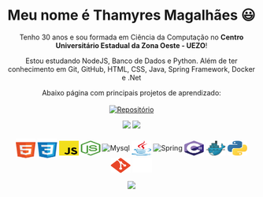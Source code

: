 <div>
  <h1 align="center"> Meu nome é Thamyres Magalhães 😃️</h1>
  <p align="center">Tenho 30 anos e sou formada em Ciência da Computação no <b>Centro Universitário Estadual da Zona Oeste - UEZO</b>!
  </a><br>
  <p align="center">Estou estudando NodeJS, Banco de Dados e Python. Além de ter conhecimento em Git, GitHub, HTML, CSS, Java, Spring Framework, Docker e .Net</h2>
  <p align="center">Abaixo página com principais projetos de aprendizado:</br></br>
  <a href="https://thamyresarm.github.io/" target="_blank"><img alt="Repositório" height="50" width="60" src="https://cdn-icons-png.flaticon.com/512/1064/1064613.png?w=360" target="_blank"></a></p>
</div>

<div align="center">
     <img height="150em" src=https://github-readme-stats.vercel.app/api?username=Thamyresarm&theme=omni&show_icons=true/>
     <img height="150em" src="https://github-readme-stats.vercel.app/api/top-langs/?username=Thamyresarm&theme=omni&hide_border=false&&layout=compact"/>
  </a>
</div>

<div align="center" valign="top"><br>
<img align="center" alt="html" height="40" width="40"src="https://raw.githubusercontent.com/Thamyresarm/dio-formacao-JavaScript/main/DesafiosdeProjetos/Portifolio/data/imgs/html.png" />
<img align="center" alt="css" height="40" width="40"src="https://raw.githubusercontent.com/Thamyresarm/dio-formacao-JavaScript/main/DesafiosdeProjetos/Portifolio/data/imgs/css.png" />
<img align="center" alt="JavaScript" height="30" width="40" src="https://raw.githubusercontent.com/Thamyresarm/dio-formacao-JavaScript/main/DesafiosdeProjetos/Portifolio/data/imgs/js.png"/>
<img align="center" alt="NodeJs" height="30" width="40" src="https://raw.githubusercontent.com/Thamyresarm/dio-formacao-JavaScript/main/DesafiosdeProjetos/Portifolio/data/imgs/nodejs.png" />
<img align="center" alt="Mysql" height="50" width="60"src="https://cdn.jsdelivr.net/gh/devicons/devicon/icons/mysql/mysql-original-wordmark.svg" />
<img align="center" alt="Java" height="30" width="40"src="https://raw.githubusercontent.com/Thamyresarm/dio-formacao-JavaScript/main/DesafiosdeProjetos/Portifolio/data/imgs/java.png" />
<img align="center" alt="Spring" height="30" width="40"src="https://github.com/get-icon/geticon/raw/master/icons/spring.svg" />
<img align="center" alt="csharp" height="30" width="40"src="https://raw.githubusercontent.com/Thamyresarm/dio-formacao-JavaScript/main/DesafiosdeProjetos/Portifolio/data/imgs/csharp.png" />
<img align="center" alt="docker" height="30" width="40"src="https://raw.githubusercontent.com/Thamyresarm/dio-formacao-JavaScript/main/DesafiosdeProjetos/Portifolio/data/imgs/docker.png" />
<img align="center" alt="python" height="30" width="40"src="https://raw.githubusercontent.com/Thamyresarm/dio-formacao-JavaScript/main/DesafiosdeProjetos/Portifolio/data/imgs/python.png" />
<img align="center" alt="git" height="30" width="40" src="https://raw.githubusercontent.com/Thamyresarm/dio-formacao-JavaScript/main/DesafiosdeProjetos/Portifolio/data/imgs/git.png"/>
<img align="center" alt="github" height="30" width="40" src="https://raw.githubusercontent.com/Thamyresarm/dio-formacao-JavaScript/main/DesafiosdeProjetos/Portifolio/data/imgs/github.png"/>
  
  </div><br>

<div align="center">
  <a href="https://www.linkedin.com/in/thamyres-magalhaes/" target="_blank"><img src="https://img.shields.io/badge/-LinkedIn-%230077B5?style=for-the-badge&logo=linkedin&logoColor=white" target="_blank"></a>
</div>

